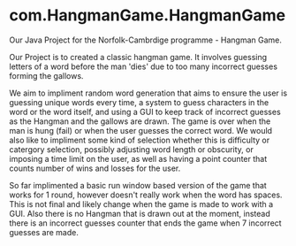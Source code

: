 # com.HangmanGame.HangmanGame

Our Java Project for the Norfolk-Cambrdige programme - Hangman Game.

Our Project is to created a classic hangman game. It involves guessing letters of a word before the man 'dies' due to too many incorrect guesses forming the gallows.

We aim to impliment random word generation that aims to ensure the user is guessing unique words every time, a system to guess characters in the word or the word itself, and using a GUI to keep track of incorrect guesses as the Hangman and the gallows are drawn. The game is over when the man is hung (fail) or when the user guesses the correct word. We would also like to impliment some kind of selection whether this is difficulty or catergory selection, possibly adjusting word length or obscurity, or imposing a time limit on the user, as well as having a point counter that counts number of wins and losses for the user.

So far implimented a basic run window based version of the game that works for 1 round, however doesn't really work when the word has spaces. This is not final and likely change when the game is made to work with a GUI. Also there is no Hangman that is drawn out at the moment, instead there is an incorrect guesses counter that ends the game when 7 incorrect guesses are made.

